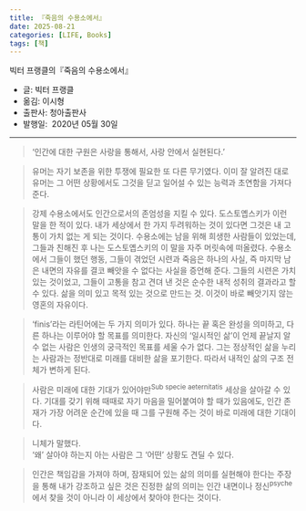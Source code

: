 ```yaml
---
title: 『죽음의 수용소에서』
date: 2025-08-21
categories: [LIFE, Books]
tags: [책]
---
```



빅터 프랭클의『죽음의 수용소에서』
- 글: 빅터 프랭클
- 옮김: 이시형
- 출판사: 청아출판사
- 발행일:  2020년 05월 30일


---


> ‘인간에 대한 구원은 사랑을 통해서, 사랑 안에서 실현된다.’


> 유머는 자기 보존을 위한 투쟁에 필요한 또 다른 무기였다. 이미 잘 알려진 대로 유머는 그 어떤 상황에서도 그것을 딛고 일어설 수 있는 능력과 초연함을 가져다준다.


> 강제 수용소에서도 인간으로서의 존엄성을 지킬 수 있다. 도스토옙스키가 이런 말을 한 적이 있다.  내가 세상에서 한 가지 두려워하는 것이 있다면 그것은 내 고통이 가치 없는 게 되는 것이다.  수용소에는 남을 위해 희생한 사람들이 있었는데, 그들과 친해진 후 나는 도스토옙스키의 이 말을 자주 머릿속에 떠올렸다. 수용소에서 그들이 했던 행동, 그들이 겪었던 시련과 죽음은 하나의 사실, 즉 마지막 남은 내면의 자유를 결코 빼앗을 수 없다는 사실을 증언해 준다. 그들의 시련은 가치 있는 것이었고, 그들이 고통을 참고 견뎌 낸 것은 순수한 내적 성취의 결과라고 할 수 있다. 삶을 의미 있고 목적 있는 것으로 만드는 것. 이것이 바로 빼앗기지 않는 영혼의 자유이다.


> ‘finis’라는 라틴어에는 두 가지 의미가 있다. 하나는 끝 혹은 완성을 의미하고, 다른 하나는 이루어야 할 목표를 의미한다. 자신의 ‘일시적인 삶’이 언제 끝날지 알 수 없는 사람은 인생의 궁극적인 목표를 세울 수가 없다. 그는 정상적인 삶을 누리는 사람과는 정반대로 미래를 대비한 삶을 포기한다. 따라서 내적인 삶의 구조 전체가 변하게 된다.


> 사람은 미래에 대한 기대가 있어야만<sup>Sub specie aeternitatis</sup> 세상을 살아갈 수 있다. 기대를 갖기 위해 때때로 자기 마음을 밀어붙여야 할 때가 있음에도, 인간 존재가 가장 어려운 순간에 있을 때 그를 구원해 주는 것이 바로 미래에 대한 기대이다.


> 니체가 말했다.   
> ‘왜’ 살아야 하는지 아는 사람은 그 ‘어떤’ 상황도 견딜 수 있다.


> 인간은 책임감을 가져야 하며, 잠재되어 있는 삶의 의미를 실현해야 한다는 주장을 통해 내가 강조하고 싶은 것은 진정한 삶의 의미는 인간 내면이나 정신<sup>psyche</sup>에서 찾을 것이 아니라 이 세상에서 찾아야 한다는 것이다.